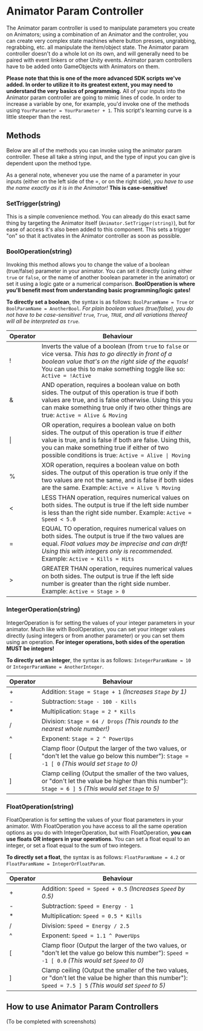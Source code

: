 # Animator Param Controller
The Animator param controller is used to manipulate parameters you create on Animators; using a combination of an Animator and the controller, you can create very complex state machines where button presses, ungrabbing, regrabbing, etc. all manipulate the item/object state. The Animator param controller doesn't do a whole lot on its own, and will generally need to be paired with event linkers or other Unity events. Animator param controllers have to be added onto GameObjects with Animators on them.

**Please note that this is one of the more advanced SDK scripts we've added. In order to utilize it to its greatest extent, you may need to understand the very basics of programming.** All of your inputs into the Animator param controller are going to mimic lines of code. In order to increase a variable by one, for example, you'd invoke one of the methods using `YourParameter = YourParameter + 1`. This script's learning curve is a little steeper than the rest.

## Methods
Below are all of the methods you can invoke using the animator param controller. These all take a string input, and the type of input you can give is dependent upon the method type.

As a general note, whenever you use the name of a parameter in your inputs (either on the left side of the =, or on the right side), *you have to use the name exactly as it is in the Animator!* **This is case-sensitive!**

### SetTrigger(string)
This is a simple convenience method. You can already do this exact same thing by targeting the Animator itself (`Animator.SetTrigger(string)`), but for ease of access it's also been added to this component. This sets a trigger "on" so that it activates in the Animator controller as soon as possible.

### BoolOperation(string)
Invoking this method allows you to change the value of a boolean (true/false) parameter in your animator. You can set it directly (using either `true` or `false`, or the name of another boolean parameter in the animator) or set it using a logic gate or a numerical comparison. **BoolOperation is where you'll benefit most from understanding basic programming/logic gates!**

**To directly set a boolean**, the syntax is as follows: `BoolParamName = True` or `BoolParamName = AnotherBool`. *For plain boolean values (true/false), you do not have to be case-sensitive! `true`, `True`, `TRUE`, and all variations thereof will all be interpreted as `true`.*

| Operator | Behaviour |
| --- | --- |
| ! | Inverts the value of a boolean (from `true` to `false` or vice versa. *This has to go directly in front of a boolean value that's on the right side of the equals!* You can use this to make something toggle like so: `Active = !Active` |
| & | AND operation, requires a boolean value on both sides. The output of this operation is true if both values are true, and is false otherwise. Using this you can make something true only if two other things are true: `Active = Alive & Moving` |
| \| | OR operation, requires a boolean value on both sides. The output of this operation is true if *either* value is true, and is false if both are false. Using this, you can make something true if either of two possible conditions is true: `Active = Alive \| Moving` |
| % | XOR operation, requires a boolean value on both sides. The output of this operation is true only if the two values are not the same, and is false if both sides are the same. Example: `Active = Alive % Moving` |
| < | LESS THAN operation, requires numerical values on both sides. The output is true if the left side number is less than the right side number. Example: `Active = Speed < 5.0` |
| = | EQUAL TO operation, requires numerical values on both sides. The output is true if the two values are equal. *Float values may be imprecise and can drift! Using this with integers only is recommended.* Example: `Active = Kills = Hits` |
| > | GREATER THAN operation, requires numerical values on both sides. The output is true if the left side number is greater than the right side number. Example: `Active = Stage > 0` |

### IntegerOperation(string)
IntegerOperation is for setting the values of your integer parameters in your animator. Much like with BoolOperation, you can set your integer values directly (using integers or from another parameter) or you can set them using an operation. **For integer operations, both sides of the operation MUST be integers!**

**To directly set an integer**, the syntax is as follows: `IntegerParamName = 10` or `IntegerParamName = AnotherInteger`.

| Operator | Behaviour |
| --- | --- |
| + | Addition: `Stage = Stage + 1` *(Increases `Stage` by 1)* |
| \- | Subtraction: `Stage - 100 - Kills` |
| \* | Multiplication: `Stage = 2 * Kills` |
| / | Division: `Stage = 64 / Drops` *(This rounds to the nearest whole number!)* |
| ^ | Exponent: `Stage = 2 ^ PowerUps` |
| \[ | Clamp floor (Output the larger of the two values, or "don't let the value go below this number"): `Stage = -1 [ 0` *(This would set `Stage` to 0)* |
| \] | Clamp ceiling (Output the smaller of the two values, or "don't let the value be higher than this number"): `Stage = 6 ] 5` *(This would set `Stage` to 5)* |

### FloatOperation(string)
FloatOperation is for setting the values of your float parameters in your animator. With FloatOperation you have access to all the same operation options as you do with IntegerOperation, but with FloatOperation, **you can use floats OR integers in your operations.** You can set a float equal to an integer, or set a float equal to the sum of two integers.

**To directly set a float**, the syntax is as follows: `FloatParamName = 4.2` or `FloatParamName = IntegerOrFloatParam`.

| Operator | Behaviour |
| --- | --- |
| + | Addition: `Speed = Speed + 0.5` *(Increases `Speed` by 0.5)* |
| \- | Subtraction: `Speed = Energy - 1` |
| \* | Multiplication: `Speed = 0.5 * Kills` |
| / | Division: `Speed = Energy / 2.5` |
| ^ | Exponent: `Speed = 1.1 ^ PowerUps` |
| \[ | Clamp floor (Output the larger of the two values, or "don't let the value go below this number"): `Speed = -1 [ 0.0` *(This would set `Speed` to 0)* |
| \] | Clamp ceiling (Output the smaller of the two values, or "don't let the value be higher than this number"): `Speed = 7.5 ] 5` *(This would set `Speed` to 5)* |

## How to use Animator Param Controllers
(To be completed with screenshots)
